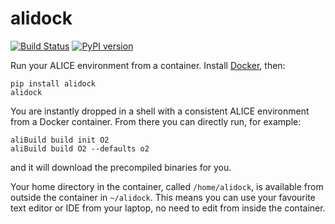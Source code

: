 alidock
=======

[![Build Status](https://travis-ci.com/dberzano/alidock.svg?branch=master)](https://travis-ci.com/dberzano/alidock)
[![PyPI version](https://badge.fury.io/py/alidock.svg)](https://badge.fury.io/py/alidock)

Run your ALICE environment from a container. Install [Docker](https://docs.docker.com/install/),
then:

    pip install alidock
    alidock

You are instantly dropped in a shell with a consistent ALICE environment from a Docker container.
From there you can directly run, for example:

    aliBuild build init O2
    aliBuild build O2 --defaults o2

and it will download the precompiled binaries for you.

Your home directory in the container, called `/home/alidock`, is available from outside the
container in `~/alidock`. This means you can use your favourite text editor or IDE from your laptop,
no need to edit from inside the container.
